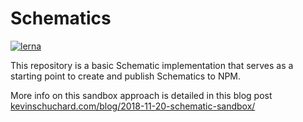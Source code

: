 # Schematics

[![lerna](https://img.shields.io/badge/maintained%20with-lerna-cc00ff.svg)](https://lerna.js.org/)

This repository is a basic Schematic implementation that serves as a starting point to create and publish Schematics to NPM.

More info on this sandbox approach is detailed in this blog post [kevinschuchard.com/blog/2018-11-20-schematic-sandbox/](https://www.kevinschuchard.com/blog/2018-11-20-schematic-sandbox/)
